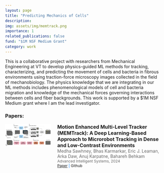 ```yaml
---
layout: page
title: "Predicting Mechanics of Cells"
description: 
img: assets/img/memtrack.png
importance: 1
related_publications: false
fund: "$1M NSF Medium Grant​"
category: work
---
```

This is a collaborative project with researchers from Mechanical Engineering at VT to develop physics-guided ML methods for tracking, characterizing, and predicting the movement of cells and bacteria in fibrous environments using traction-force microscopy images collected in the field of mechanobiology. The physics knowledge that we are integrating in our ML methods includes phenomenological models of cell and bacteria migration and knowledge of the mechanical forces governing interactions between cells and fiber backgrounds. This work is supported by a $1M NSF Medium grant where I am the lead investigator.

### Papers:
<div style="display: flex; align-items: flex-start; margin-bottom: 20px;">
    <div style="flex: 0 0 auto; margin-right: 20px;">
        <img src="/assets/img/memtrack.png" alt="Thumbnail" style="max-width: 150px; height: auto;">
    </div>
    <div style="flex: 1 1 auto;">
        <h2 style="margin: 0; font-size: 16px;">Motion Enhanced Multi-Level Tracker (MEMTrack): A Deep Learning-Based Approach to Microrobot Tracking in Dense and Low-Contrast Environments</h2>
        <p style="margin: 0; font-size: 14px; color: #666;">Medha Sawhney, Bhas Karmarkar, Eric J. Leaman, Arka Daw, Anuj Karpatne, Bahareh Behkam</p>
        <p style="margin: 0; font-size: 12px; color: #666;">Advanced Intelligent Systems, 2024</p>
        <p style="margin: 0; font-size: 12px; color: #007bff;">
            <a href="https://onlinelibrary.wiley.com/doi/10.1002/aisy.202300590">Paper</a> |
            <a href="https://github.com/sawhney-medha/MEMTrack" style="text-decoration: none;">Github</a>
        </p>
    </div>
</div>
